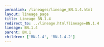 ```yaml
---
permalink: /lineages/lineage_BN.1.4.html
layout: lineage_page
title: Lineage BN.1.4
redirect_to: ../lineage.html?lineage=BN.1.4
lineage: BN.1.4
parent: BN.1
children: ['BN.1.4', 'BN.1.4.2']
---
```

